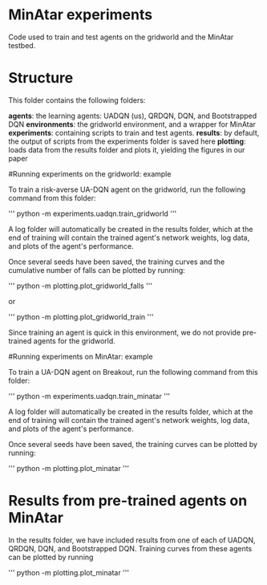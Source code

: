 # MinAtar experiments

Code used to train and test agents on the gridworld and the MinAtar testbed.

# Structure

This folder contains the following folders:

**agents**: the learning agents: UADQN (us), QRDQN, DQN, and Bootstrapped DQN
**environments**: the gridworld environment, and a wrapper for MinAtar
**experiments**: containing scripts to train and test agents.
**results**: by default, the output of scripts from the experiments folder is saved here
**plotting**: loads data from the results folder and plots it, yielding the figures in our paper

#Running experiments on the gridworld: example

To train a risk-averse UA-DQN agent on the gridworld, run the following command from this folder:

'''
python -m experiments.uadqn.train_gridworld
'''

A log folder will automatically be created in the results folder, which at the end of training will contain the trained agent's network weights, log data, and plots of the agent's performance. 

Once several seeds have been saved, the training curves and the cumulative number of falls can be plotted by running:

'''
python -m plotting.plot_gridworld_falls
'''

or 

'''
python -m plotting.plot_gridworld_train
'''

Since training an agent is quick in this environment, we do not provide pre-trained agents for the gridworld.

#Running experiments on MinAtar: example

To train a UA-DQN agent on Breakout, run the following command from this folder:

'''
python -m experiments.uadqn.train_minatar
'''

A log folder will automatically be created in the results folder, which at the end of training will contain the trained agent's network weights, log data, and plots of the agent's performance. 

Once several seeds have been saved, the training curves can be plotted by running:

'''
python -m plotting.plot_minatar
'''

# Results from pre-trained agents on MinAtar

In the results folder, we have included results from one of each of UADQN, QRDQN, DQN, and Bootstrapped DQN. Training curves from these agents can be plotted by running 

'''
python -m plotting.plot_minatar
'''
